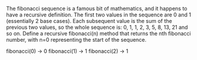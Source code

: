 The fibonacci sequence is a famous bit of mathematics, and it happens to have a recursive definition. The first two values in the sequence
are 0 and 1 (essentially 2 base cases). Each subsequent value is the sum of the previous two values, so the whole sequence is:
0, 1, 1, 2, 3, 5, 8, 13, 21 and so on. Define a recursive fibonacci(n) method that returns the nth fibonacci number, with n=0 
representing the start of the sequence.

fibonacci(0) → 0
fibonacci(1) → 1
fibonacci(2) → 1
